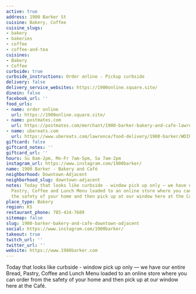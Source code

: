 ```yaml
---
active: true
address: 1900 Barker St
cuisine: Bakery, Coffee
cuisine_slugs:
- bakery
- bakeries
- coffee
- coffee-and-tea
cuisines:
- Bakery
- Coffee
curbside: true
curbside_instructions: Order online - Pickup curbside
delivery: false
delivery_service_websites: https://1900online.square.site/
dinein: false
facebook_url: ''
food_urls:
- name: order online
  url: https://1900online.square.site/
- name: postmates.com
  url: https://postmates.com/merchant/1900-barker-bakery-and-cafe-lawrence
- name: ubereats.com
  url: https://www.ubereats.com/lawrence/food-delivery/1900-barker/WDIha4bmTTaVthSaRJoMpw
giftcard: false
giftcard_notes: ''
giftcard_url: ''
hours: Su 8am-2pm, Mo-Fr 7am-5pm, Sa 7am-2pm
instagram_url: https://www.instagram.com/1900barker/
name: 1900 Barker - Bakery and Café
neighborhood: Downtown-Adjacent
neighborhood_slug: downtown-adjacent
notes: Today that looks like curbside - window pick up only — we have our entire Bread,
  Pastry, Coffee and Lunch Menu loaded to an online store where you can order from
  the safety of your home and then pick up at our window here at the Café.
place_type: Bakery
region: KS
restaurant_phone: 785-424-7609
sitemap: false
slug: 1900-barker-bakery-and-cafe-downtown-adjacent
social: https://www.instagram.com/1900barker/
takeout: true
twitch_url: ''
twitter_url: ''
website: https://www.1900barker.com
---
```


Today that looks like curbside - window pick up only — we have our entire Bread, Pastry, Coffee and Lunch Menu loaded to an online store where you can order from the safety of your home and then pick up at our window here at the Café.